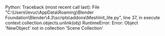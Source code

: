 Python: Traceback (most recent call last):
  File "C:\Users\levuc\AppData\Roaming\Blender Foundation\Blender\4.3\scripts\addons\MeshInit_lite.py", line 37, in execute
    context.collection.objects.unlink(obj)
RuntimeError: Error: Object 'NewObject' not in collection 'Scene Collection'
